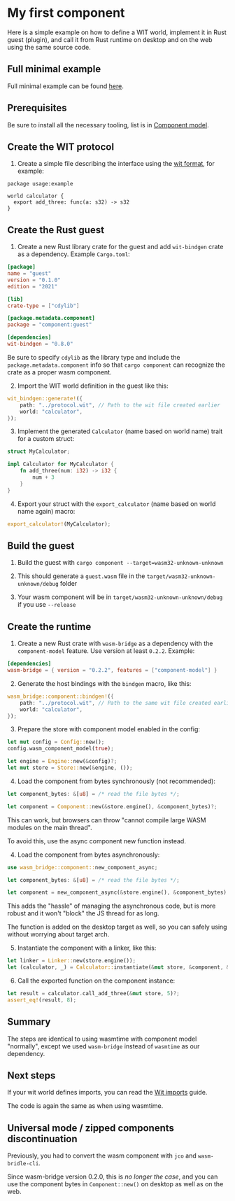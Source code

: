 # My first component

Here is a simple example on how to define a WIT world, implement it in Rust guest (plugin),
and call it from Rust runtime on desktop and on the web using the same source code.

## Full minimal example

Full minimal example can be found [here](https://github.com/kajacx/wasm-playground/tree/wasm-bridge-05-cargo-component).

## Prerequisites

Be sure to install all the necessary tooling, list is in [Component model](../component_model.md).

## Create the WIT protocol
  
1. Create a simple file describing the interface using
the [wit format](https://github.com/WebAssembly/component-model/blob/main/design/mvp/WIT.md), for example:

```wit
package usage:example

world calculator {
  export add_three: func(a: s32) -> s32
}
```

## Create the Rust guest

1. Create a new Rust library crate for the guest and add `wit-bindgen` crate as a dependency. Example `Cargo.toml`:
```toml
[package]
name = "guest"
version = "0.1.0"
edition = "2021"

[lib]
crate-type = ["cdylib"]

[package.metadata.component]
package = "component:guest"

[dependencies]
wit-bindgen = "0.8.0"
```

Be sure to specify `cdylib` as the library type and include the `package.metadata.component` info
so that `cargo component` can recognize the crate as a proper wasm component.

2. Import the WIT world definition in the guest like this:
```rust
wit_bindgen::generate!({
    path: "../protocol.wit", // Path to the wit file created earlier
    world: "calculator",
});
```

3. Implement the generated `Calculator` (name based on world name) trait for a custom struct:
```rust
struct MyCalculator;

impl Calculator for MyCalculator {
    fn add_three(num: i32) -> i32 {
        num + 3
    }
}
```

4. Export your struct with the `export_calculator` (name based on world name again) macro:
```rust
export_calculator!(MyCalculator);
```

## Build the guest

1. Build the guest with `cargo component --target=wasm32-unknown-unknown`

2. This should generate a `guest.wasm` file in the `target/wasm32-unknown-unknown/debug` folder

3. Your wasm component will be in `target/wasm32-unknown-unknown/debug` if you use `--release`


## Create the runtime

1. Create a new Rust crate with `wasm-bridge` as a dependency with the `component-model` feature. Use version at least `0.2.2`. Example:
```toml
[dependencies]
wasm-bridge = { version = "0.2.2", features = ["component-model"] }
```

2. Generate the host bindings with the `bindgen` macro, like this:
```rust
wasm_bridge::component::bindgen!({
    path: "../protocol.wit", // Path to the same wit file created earlier
    world: "calculator",
});
```

3. Prepare the store with component model enabled in the config:
```rust
let mut config = Config::new();
config.wasm_component_model(true);

let engine = Engine::new(&config)?;
let mut store = Store::new(&engine, ());

```

4. Load the component from bytes synchronously (not recommended):
```rust
let component_bytes: &[u8] = /* read the file bytes */;

let component = Component::new(&store.engine(), &component_bytes)?;
```

This can work, but browsers can throw "cannot compile large WASM modules on the main thread".

To avoid this, use the async component new function instead.

4. Load the component from bytes asynchronously:
```rust
use wasm_bridge::component::new_component_async;

let component_bytes: &[u8] = /* read the file bytes */;

let component = new_component_async(&store.engine(), &component_bytes).await?;
```

This adds the "hassle" of managing the asynchronous code, but is more robust and it won't "block"
the JS thread for as long.

The function is added on the desktop target as well, so you can safely using without worrying about target arch.

5. Instantiate the component with a linker, like this:
```rust
let linker = Linker::new(store.engine());
let (calculator, _) = Calculator::instantiate(&mut store, &component, &linker)?;
```

6. Call the exported function on the component instance:
```rust
let result = calculator.call_add_three(&mut store, 5)?;
assert_eq!(result, 8);
```


## Summary

The steps are identical to using wasmtime with component model "normally",
except we used `wasm-bridge` instead of `wasmtime` as our dependency.


## Next steps

If your wit world defines imports, you can read the [Wit imports](./wit_imports.md) guide.

The code is again the same as when using wasmtime.


## Universal mode / zipped components discontinuation

Previously, you had to convert the wasm component with `jco` and `wasm-bridle-cli`.

Since wasm-bridge version 0.2.0, this is *no longer the case*,
and you can use the component bytes in `Component::new()` on desktop as well as on the web.
